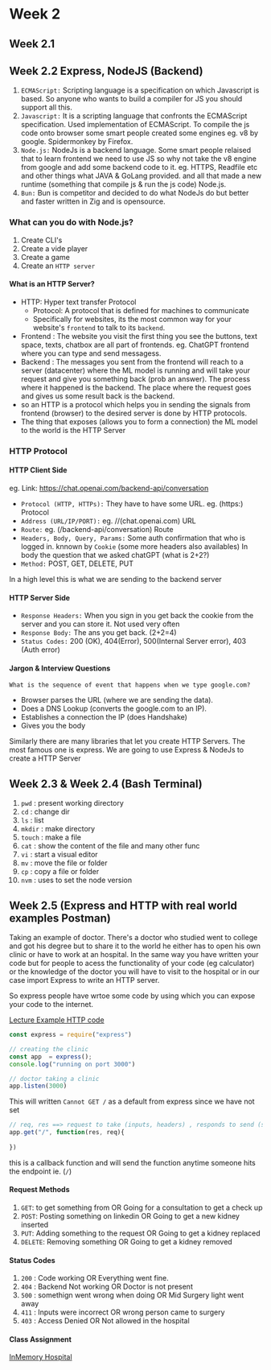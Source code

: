 # Week 2

## Week 2.1




## Week 2.2 Express, NodeJS (Backend)

1. `ECMAScript:` Scripting language is a specification on which Javascript is based. So anyone who wants to build a compiler for JS you should support all this.
2. `Javascript:` It is a scripting language that confronts the ECMAScript specification. Used implementation of ECMAScript. To compile the js code onto browser some smart people created some engines eg. v8 by google. Spidermonkey by Firefox.
3. `Node.js:` NodeJs is a backend language. Some smart people relaised that to learn frontend we need to use JS so why not take the v8 engine from google and add some backend code to it. eg. HTTPS, Readfile etc and other things what JAVA & GoLang provided. and all that made a new runtime (something that compile js & run the js code) Node.js.   
4. `Bun:` Bun is competitor and decided to do what NodeJs do but better and faster written in Zig and is opensource.

### What can you do with Node.js?

1. Create CLI's
2. Create a vide player
3. Create a game
4. Create an `HTTP server`

#### What is an HTTP Server?
- HTTP: Hyper text transfer Protocol
  - Protocol: A protocol that is defined for machines to communicate
  - Specifically for websites, its the most common way for your website's `frontend` to talk to its `backend`.
- Frontend :  The website you visit the first thing you see the buttons, text space, texts, chatbox are all part of frontends. eg. ChatGPT frontend where you can type and send messagess.
- Backend : The messages you sent from the frontend will reach to a server (datacenter) where the ML model is running and will take your request and give you something back (prob an answer). The process where it happened is the backend. 
The place where the request goes and gives us some result back is the backend. 
- so an HTTP is a protocol which helps you in sending the signals from frontend (browser) to the desired server is done by HTTP protocols. 
- The thing that exposes (allows you to form a connection) the ML model to the world is the HTTP Server

### HTTP Protocol 

#### HTTP Client Side

eg. Link: https://chat.openai.com/backend-api/conversation 

- `Protocol (HTTP, HTTPs):` They have to have some URL. eg. (https:) Protocol 
- `Address (URL/IP/PORT):` eg. //(chat.openai.com) URL
- `Route:` eg. (/backend-api/conversation) Route
- `Headers, Body, Query, Params:` Some auth confirmation that who   is logged in. knnown by `Cookie` (some more headers also availables) In body the question that we asked chatGPT (what is 2+2?)
- `Method:` POST, GET, DELETE, PUT

In a high level this is what we are sending to the backend server

#### HTTP Server Side

- `Response Headers:` When you sign in you get back the cookie from the server and you can store it. Not used very often 
- `Response Body:` The ans you get back. (2+2=4)
- `Status Codes:` 200 (OK), 404(Error), 500(Internal Server error), 403 (Auth error) 

#### Jargon & Interview Questions

`What is the sequence of event that happens when we type google.com?`
- Browser parses the URL (where we are sending the data).
- Does a DNS Lookup (converts the google.com to an IP).
- Establishes a connection the IP (does Handshake)
- Gives you the body

Similarly there are many libraries that let you create HTTP Servers. The most famous one is express. We are going to use Express & NodeJs to create a HTTP Server


## Week 2.3 & Week 2.4 (Bash Terminal)

1. `pwd` : present working directory 
2. `cd` : change dir
3. `ls` : list
4. `mkdir` : make directory
5. `touch` : make a file
6. `cat` : show the content of the file and many other func
7. `vi` : start a visual editor
8. `mv` : move the file or folder
9. `cp` :  copy a file or folder
10. `nvm` : uses to set the node version

## Week 2.5 (Express and HTTP with real world examples Postman)

Taking an example of doctor. There's a doctor who studied went to college and got his degree but to share it to the world he either has to open his own clinic or have to work at an hospital. In the same way you have written your code but for people to acess the functionality of your code (eg calculator) or the knowledge of the doctor you will have to visit to the hospital or in our case import Express to write an HTTP server.

So express people have wrtoe some code by using which you can expose your code to the internet.

[Lecture Example HTTP code](./Lectures/HTTP-Server/http.js)


```js
const express = require("express")

// creating the clinic
const app  = express();
console.log("running on port 3000")

// doctor taking a clinic
app.listen(3000)
```

This will written `Cannot GET /` as a default from express since we have not set 

```js
// req, res ==> request to take (inputs, headers) , responds to send (status code)
app.get("/", function(res, req){
    
})
```

this is a callback function and will send the function anytime someone hits the endpoint  ie. (`/`)

#### Request Methods

1. `GET`: to get something from OR Going for a consultation to get a check up
2. `POST`: Posting something on linkedin OR Going to get a new kidney inserted
3. `PUT`: Adding something to the request OR Going to get a kidney replaced
4. `DELETE`: Removing something OR Going to get a kidney removed

#### Status Codes

1. `200` : Code working OR Everything went fine.
2. `404` : Backend Not working OR Doctor is not present
3. `500` : somethign went wrong when doing OR Mid Surgery light went away
4. `411` : Inputs were incorrect OR wrong person came to surgery
5. `403` : Access Denied OR Not allowed in the hospital

#### Class Assignment

[InMemory Hospital](./Lectures/Hospital/)
